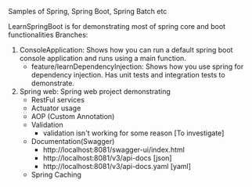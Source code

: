 Samples of Spring, Spring Boot, Spring Batch etc


LearnSpringBoot is for demonstrating most of spring core and boot functionalities
Branches: 
1. ConsoleApplication:  Shows how you can run a default spring boot console application and runs using a main function.
   - feature/learnDependencyInjection: Shows how you use spring for dependency injection. Has unit tests and integration tests to demonstrate.
1. Spring web: Spring web project demonstrating 
   - RestFul services
   - Actuator usage
   - AOP (Custom Annotation)
   - Validation
     - validation isn't working for some reason [To investigate]
   - Documentation(Swagger)
     - http://localhost:8081/swagger-ui/index.html 
     - http://localhost:8081/v3/api-docs [json]
     - http://localhost:8081/v3/api-docs.yaml [yaml]
   - Spring Caching 
